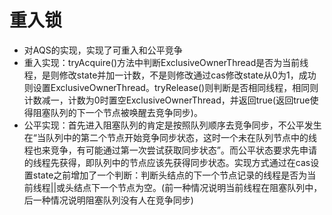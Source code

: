 # 重入锁
- 对AQS的实现，实现了可重入和公平竞争
- 重入实现：tryAcquire()方法中判断ExclusiveOwnerThread是否为当前线程，是则修改state并加一计数，不是则修改通过cas修改state从0为1，成功则设置ExclusiveOwnerThread。tryRelease()则判断是否相同线程，相同则计数减一，计数为0时置空ExclusiveOwnerThread，并返回true(返回true使得阻塞队列的下一个节点被唤醒去竞争同步)。
- 公平实现：首先进入阻塞队列的肯定是按照队列顺序去竞争同步，不公平发生在“当队列中的第二个节点开始竞争同步状态，这时一个未在队列节点中的线程也来竞争，有可能通过第一次尝试获取同步状态”。而公平状态要求先申请的线程先获得，即队列中的节点应该先获得同步状态。实现方式通过在cas设置state之前增加了一个判断：判断头结点的下一个节点记录的线程是否为当前线程||或头结点下一个节点为空。(前一种情况说明当前线程在阻塞队列中，后一种情况说明阻塞队列没有人在竞争同步)